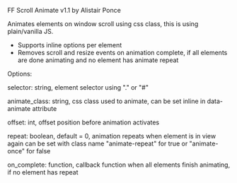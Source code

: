 FF Scroll Animate v1.1
by Alistair Ponce

Animates elements on window scroll using css class, this is using plain/vanilla JS. 

* Supports inline options per element
* Removes scroll and resize events on animation complete, if all elements are done animating and no element has animate repeat

Options:

selector: string, element selector using "." or "#"

animate_class: string, css class used to animate, can be set inline in data-animate attribute

offset: int, offset position before animation activates

repeat: boolean, default = 0, animation repeats when element is in view again
        can be set with class name "animate-repeat" for true or "animate-once" for false

on_complete: function, callback function when all elements finish animating, if no element has repeat
